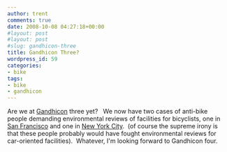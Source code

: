 ```yaml
---
author: trent
comments: true
date: 2008-10-08 04:27:18+00:00
#layout: post
#layout: post
#slug: gandhicon-three
title: Gandhicon Three?
wordpress_id: 59
categories:
- bike
tags:
- bike
- gandhicon
---
```


Are we at [Gandhicon](http://catb.org/jargon/html/G/GandhiCon.html) three yet?   We now have two cases of anti-bike people demanding environmental reviews of facilities for bicyclists, one in [San Francisco](http://www.streetsblog.org/2008/08/26/budnick-v-anderson-on-talk-of-the-nation-this-afternoon/) and one in [New York City](http://www.streetsblog.org/2008/10/02/foes-of-car-free-trial-in-prospect-park-demand-environmental-review/).  (of course the supreme irony is that these people probably would have fought environmental reviews for car-oriented facilities).  Whatever, I'm looking forward to Gandhicon four.
